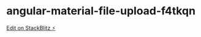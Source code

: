 # angular-material-file-upload-f4tkqn

[Edit on StackBlitz ⚡️](https://stackblitz.com/edit/angular-material-file-upload-f4tkqn)